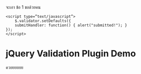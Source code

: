 จะเอา ข้อ 1
ขอด้วยคน
<html>
<head>
        <link rel="stylesheet" type="text/css" href="css/css7.css">
        <link rel="stylesheet" type="text/css" href="css/Pastailia.css">
        <script type="text/javascript" src="js/jquery.js"></script>
        <script type="text/javascript" src="js/custom7.js"></script>
        <script type="text/javascript" src="download/dist/jquery.validate.js"></script>
    

    <script type=”text/javascript”>
        $.validator.setDefaults({
        submitHandler: function() { alert("submitted!"); }
    });
    </script>


</head>
<body>
    <h1>jQuery Validation Plugin Demo</h1>
    <div id="main">
ควยยยยยย
